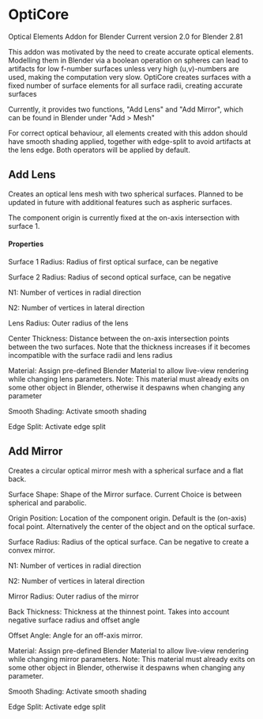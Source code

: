 # OptiCore
Optical Elements Addon for Blender
Current version 2.0 for Blender 2.81

This addon was motivated by the need to create accurate optical elements. Modelling them in Blender via a boolean operation on spheres can lead to artifacts for low f-number surfaces unless very high (u,v)-numbers are used, making the computation very slow.
OptiCore creates surfaces with a fixed number of surface elements for all surface radii, creating accurate surfaces

Currently, it provides two functions, "Add Lens" and "Add Mirror", which can be found in Blender under "Add > Mesh"

For correct optical behaviour, all elements created with this addon should have smooth shading applied, together with edge-split to avoid artifacts at the lens edge. Both operators will be applied by default.

## Add Lens

Creates an optical lens mesh with two spherical surfaces.
Planned to be updated in future with additional features such as aspheric surfaces.

The component origin is currently fixed at the on-axis intersection with surface 1.

#### Properties

Surface 1 Radius: Radius of first optical surface, can be negative

Surface 2 Radius: Radius of second optical surface, can be negative

N1: Number of vertices in radial direction

N2: Number of vertices in lateral direction

Lens Radius: Outer radius of the lens

Center Thickness: Distance between the on-axis intersection points between the two surfaces. Note that the thickness increases if it becomes incompatible with the surface radii and lens radius

Material: Assign pre-defined Blender Material to allow live-view rendering while changing lens parameters. Note: This material must already exits on some other object in Blender, otherwise it despawns when changing any parameter

Smooth Shading: Activate smooth shading

Edge Split: Activate edge split

## Add Mirror

Creates a circular optical mirror mesh with a spherical surface and a flat back.

Surface Shape: Shape of the Mirror surface. Current Choice is between spherical and parabolic.

Origin Position: Location of the component origin. Default is the (on-axis) focal point. Alternatively the center of the  object and on the optical surface.

Surface Radius: Radius of the optical surface. Can be negative to create a convex mirror.

N1: Number of vertices in radial direction

N2: Number of vertices in lateral direction

Mirror Radius: Outer radius of the mirror

Back Thickness: Thickness at the thinnest point. Takes into account negative surface radius and offset angle

Offset Angle: Angle for an off-axis mirror.

Material: Assign pre-defined Blender Material to allow live-view rendering while changing mirror parameters. Note: This material must already exits on some other object in Blender, otherwise it despawns when changing any parameter.

Smooth Shading: Activate smooth shading

Edge Split: Activate edge split